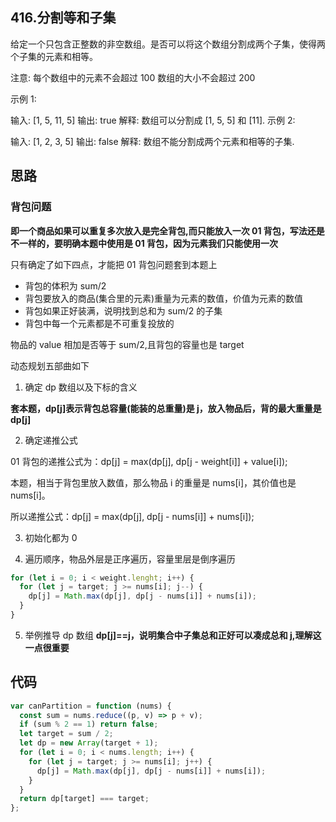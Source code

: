 ## 416.分割等和子集

给定一个只包含正整数的非空数组。是否可以将这个数组分割成两个子集，使得两个子集的元素和相等。

注意: 每个数组中的元素不会超过 100 数组的大小不会超过 200

示例 1:

输入: [1, 5, 11, 5]
输出: true
解释: 数组可以分割成 [1, 5, 5] 和 [11].
示例 2:

输入: [1, 2, 3, 5]
输出: false
解释: 数组不能分割成两个元素和相等的子集.

## 思路

### 背包问题

**即一个商品如果可以重复多次放入是完全背包,而只能放入一次 01 背包，写法还是不一样的，要明确本题中使用是 01 背包，因为元素我们只能使用一次**

只有确定了如下四点，才能把 01 背包问题套到本题上

- 背包的体积为 sum/2
- 背包要放入的商品(集合里的元素)重量为元素的数值，价值为元素的数值
- 背包如果正好装满，说明找到总和为 sum/2 的子集
- 背包中每一个元素都是不可重复投放的

物品的 value 相加是否等于 sum/2,且背包的容量也是 target

动态规划五部曲如下

1. 确定 dp 数组以及下标的含义

**套本题，dp[j]表示背包总容量(能装的总重量)是 j，放入物品后，背的最大重量是 dp[j]**

2. 确定递推公式

01 背包的递推公式为：dp[j] = max(dp[j], dp[j - weight[i]] + value[i]);

本题，相当于背包里放入数值，那么物品 i 的重量是 nums[i]，其价值也是 nums[i]。

所以递推公式：dp[j] = max(dp[j], dp[j - nums[i]] + nums[i]);

3. 初始化都为 0

4. 遍历顺序，物品外层是正序遍历，容量里层是倒序遍历

```js
for (let i = 0; i < weight.lenght; i++) {
  for (let j = target; j >= nums[i]; j--) {
    dp[j] = Math.max(dp[j], dp[j - nums[i]] + nums[i]);
  }
}
```

5. 举例推导 dp 数组
   **dp[j]==j，说明集合中子集总和正好可以凑成总和 j,理解这一点很重要**

## 代码

```js
var canPartition = function (nums) {
  const sum = nums.reduce((p, v) => p + v);
  if (sum % 2 == 1) return false;
  let target = sum / 2;
  let dp = new Array(target + 1);
  for (let i = 0; i < nums.length; i++) {
    for (let j = target; j >= nums[i]; j++) {
      dp[j] = Math.max(dp[j], dp[j - nums[i]] + nums[i]);
    }
  }
  return dp[target] === target;
};
```
